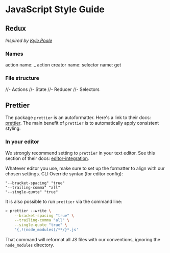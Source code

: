 # JavaScript Style Guide

## Redux

_Inspired by [Kyle Poole](https://medium.com/@kylpo/redux-best-practices-eef55a20cc72)_

### Names

action name: <NOUN>_<VERB>
action creator name: <verb><Noun>
selector name: get<Noun>

### File structure

//- Actions
//- State
//- Reducer
//- Selectors

## Prettier

The package `prettier` is an autoformatter. Here's a link to their
docs: [prettier](https://github.com/prettier/prettier). The main benefit of
`prettier` is to automatically apply consistent styling. 

### In your editor

We strongly recommend setting to `prettier` in your text editor. See this
section of their docs:
[editor-integration](https://github.com/prettier/prettier#editor-integration).

Whatever editor you use, make sure to set up the formatter to align with our
chosen settings. CLI Override syntax (for editor config):

```
"--bracket-spacing" "true"
"--trailing-comma" "all"
"--single-quote" "true"
```

It is also possible to run `prettier` via the command line:

```sh
> prettier --write \
    --bracket-spacing "true" \
    --trailing-comma "all" \
    --single-quote "true" \
    '{,!(node_modules)/**/}*.js'
```

That command will reformat all JS files with our conventions, ignoring the
`node_modules` directory.
